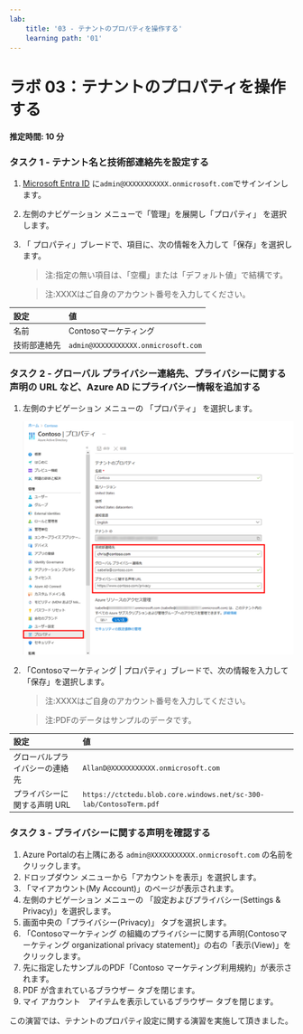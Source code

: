 ```yaml
---
lab:
    title: '03 - テナントのプロパティを操作する'
    learning path: '01'
---
```


# ラボ 03：テナントのプロパティを操作する

#### 推定時間: 10 分

### タスク 1 - テナント名と技術部連絡先を設定する

1. [Microsoft Entra ID]( https://portal.azure.com/#blade/Microsoft_AAD_IAM/ActiveDirectoryMenuBlade/Overview) に`admin@XXXXXXXXXXX.onmicrosoft.com`でサインインします。

2. 左側のナビゲーション メニューで「管理」を展開し「プロパティ」 を選択します。

3. 「 プロパティ」ブレードで、項目に、次の情報を入力して「保存」を選択します。

    > 注:指定の無い項目は、「空欄」または「デフォルト値」で結構です。

    > 注:XXXXはご自身のアカウント番号を入力してください。

| 設定 | 値 |
| :--- | :--- |
| 名前 | Contosoマーケティング |
| 技術部連絡先 | `admin@XXXXXXXXXXX.onmicrosoft.com` |



### タスク 2 - グローバル プライバシー連絡先、プライバシーに関する声明の URL など、Azure AD にプライバシー情報を追加する

1. 左側のナビゲーション メニューの 「プロパティ」 を選択します。

    ![「技術部連絡先」、「グローバル プライバシー連絡先」、「プライバシーに関する声明」の各ボックスが強調表示されている、テナントのプロパティを表示する画面イメージ](./media/properties-area.png)

1. 「Contosoマーケティング | プロパティ」ブレードで、次の情報を入力して「保存」を選択します。

    > 注:XXXXはご自身のアカウント番号を入力してください。

    > 注:PDFのデータはサンプルのデータです。

| 設定                           | 値                                                           |
| :----------------------------- | :----------------------------------------------------------- |
| グローバルプライバシーの連絡先 | `AllanD@XXXXXXXXXXX.onmicrosoft.com`                         |
| プライバシーに関する声明 URL   | `https://ctctedu.blob.core.windows.net/sc-300-lab/ContosoTerm.pdf` |



### タスク 3 - プライバシーに関する声明を確認する

1. Azure Portalの右上隅にある `admin@XXXXXXXXXXX.onmicrosoft.com` の名前をクリックします。
1. ドロップダウン メニューから「アカウントを表示」を選択します。
1. 「マイアカウント(My Account)」のページが表示されます。
1. 左側のナビゲーション メニューの 「設定およびプライバシー(Settings & Privacy)」を選択します。
1. 画面中央の「プライバシー(Privacy)」 タブを選択します。
1. 「Contosoマーケティング の組織のプライバシーに関する声明(Contosoマーケティング organizational privacy statement)」の右の「表示(View)」をクリックします。
1. 先に指定したサンプルのPDF「Contoso マーケティング利用規約」が表示されます。
1. PDF が含まれているブラウザー タブを閉じます。
1. マイ アカウント　アイテムを表示しているブラウザー タブを閉じます。



この演習では、テナントのプロパティ設定に関する演習を実施して頂きました。
